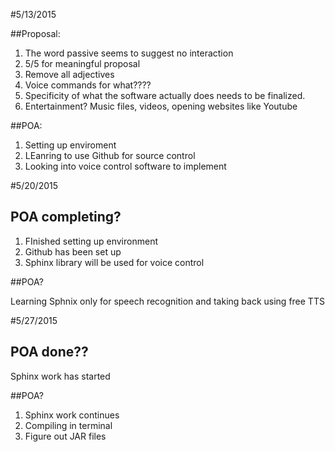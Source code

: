 #5/13/2015

##Proposal:
 1. The  word passive seems to suggest no interaction
 2. 5/5 for meaningful proposal
 3. Remove all adjectives
 4. Voice commands for what????
 5. Specificity of what the software actually does needs to be finalized.
 6. Entertainment? Music files, videos, opening websites like Youtube
 
 ##POA:
 
 1. Setting up enviroment
 2. LEanring to use Github for source control
 3. Looking into voice control software to implement
 
 #5/20/2015
 ## POA completing?
 
 1. FInished setting up environment
 2. Github has been set up
 3. Sphinx library will be used for voice control
 
 ##POA?
 
  Learning Sphnix only for speech recognition and taking back using free TTS
  
  #5/27/2015
  
  ## POA done??
   Sphinx work has started
   
  ##POA?
   
   1. Sphinx work continues
   2. Compiling in terminal
   3. Figure out JAR files
 